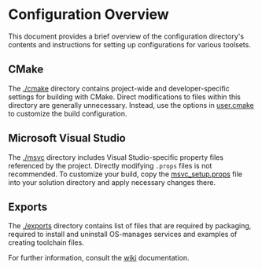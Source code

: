 # Configuration Overview

This document provides a brief overview of the configuration directory's contents and instructions for setting up configurations for various toolsets.

## CMake

The [./cmake](./cmake/) directory contains project-wide and developer-specific settings for building with CMake. Direct modifications to files within this directory are generally unnecessary. Instead, use the options in [user.cmake](./cmake/user.cmake) to customize the build configuration.

## Microsoft Visual Studio

The [./msvc](./msvc/) directory includes Visual Studio-specific property files referenced by the project. Directly modifying `.props` files is not recommended. To customize your build, copy the [msvc_setup.props](./../msvc_setup.props) file into your solution directory and apply necessary changes there.

## Exports

The [./exports](./exports) directory contains list of files that are required by packaging, required to install and uninstall OS-manages services and examples of creating toolchain files.

For further information, consult the [wiki](./../docs/wiki/README.md) documentation.
